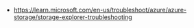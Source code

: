 - https://learn.microsoft.com/en-us/troubleshoot/azure/azure-storage/storage-explorer-troubleshooting
